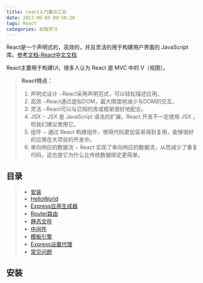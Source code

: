 ```yaml
---
title: react入门要点汇总
date: 2017-06-05 09:50:28
tags: React
categories: 前端学习
---
```

React是一个声明式的，高效的，并且灵活的用于构建用户界面的 JavaScript 库。[参考文档-React中文文档](https://react.css88.com/docs/introducing-jsx.html)

React主要用于构建UI，很多人认为 React 是 MVC 中的 V（视图）。
<!--more-->
> **React特点：**
> 1. 声明式设计 −React采用声明范式，可以轻松描述应用。
> 2. 高效 −React通过虚拟DOM，最大限度地减少与DOM的交互。
> 3. 灵活 −React可以与已知的库或框架很好地配合。
> 4. JSX − JSX 是 JavaScript 语法的扩展。React 开发不一定使用 JSX ，但我们建议使用它。
> 5. 组件 − 通过 React 构建组件，使得代码更加容易得到复用，能够很好的应用在大项目的开发中。
> 6. 单向响应的数据流 − React 实现了单向响应的数据流，从而减少了重复代码，这也是它为什么比传统数据绑定更简单。

## 目录
> - [安装](#安装)
> - [HelloWorld](#HelloWorld)
> - [Express应用生成器](#Express应用生成器)
> - [Router路由](#Router路由)
> - [静态文件](#静态文件)
> - [中间件](#中间件)
> - [模板引擎](#模板引擎)
> - [Express设置代理](#Express设置代理)
> - [常见问题](#常见问题)

## 安装
